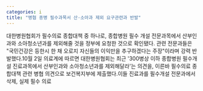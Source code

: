 ```yaml
---
categories: i
title: "병협 종병 필수과목서 산·소아과 제외 요구관련과 반발"
---
```

대한병원협회가 필수의료 종합대책 중 하나로, 종합병원 필수 개설 전문과목에서 산부인과와 소아청소년과를 제외해줄 것을 정부에 요청한 것으로 확인됐다. 관련 전문과들은 "국민건강은 등한시 한 채 오로지 자신들의 이익만을 추구하겠다는 주장"이라며 강력 반발했다.10월 2일 의료계에 따르면 대한병원협회는 최근 &#39;300병상 이하 종합병원 필수개설 진료과목에서 산부인과와 소아청소년과를 제외해달라&#39;는 의견을, 이른바 필수의료 종합대책 관련 병협 의견으로 보건복지부에 제출했다.이들 진료과를 필수개설 전문과에서 삭제, 실제 필수 의료